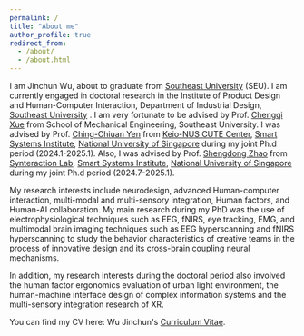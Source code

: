 ```yaml
---
permalink: /
title: "About me"
author_profile: true
redirect_from: 
  - /about/
  - /about.html
---
```

I am Jinchun Wu, about to graduate from [Southeast University]([url](https://www.seu.edu.cn/)) (SEU). I am currently engaged in doctoral research in the Institute of Product Design and Human-Computer Interaction, Department of Industrial Design, [Southeast University]([url](https://www.seu.edu.cn)) . I am very fortunate to be advised by Prof. [Chengqi Xue]([url](https://me.seu.edu.cn/xcq/list.htm)) from School of Mechanical Engineering, Southeast University. I was advised by Prof. [Ching-Chiuan Yen]([url](https://discovery.nus.edu.sg/960-chingchiuan-yen)) from [Keio-NUS CUTE Center]([url](https://cutecenter.nus.edu.sg)), [Smart Systems Institute]([url](https://ssi.nus.edu.sg/#world)), [National University of Singapore]([url](https://nus.edu.sg)) during my joint Ph.d period (2024.1-2025.1). Also, I was advised by Prof. [Shengdong Zhao]([url](https://shengdongzhao.com)) from [Synteraction Lab]([url](https://synteraction.org)), [Smart Systems Institute]([url](https://ssi.nus.edu.sg/#world)), [National University of Singapore]([url](https://nus.edu.sg)) during my joint Ph.d period (2024.7-2025.1).

My research interests include neurodesign, advanced Human-computer interaction, multi-modal and multi-sensory integration, Human factors, and Human-AI collaboration. My main research during my PhD was the use of electrophysiological techniques such as EEG, fNIRS, eye tracking, EMG, and multimodal brain imaging techniques such as EEG hyperscanning and fNIRS hyperscanning to study the behavior characteristics of creative teams in the process of innovative design and its cross-brain coupling neural mechanisms. 

In addition, my research interests during the doctoral period also involved the human factor ergonomics evaluation of urban light environment, the human-machine interface design of complex information systems and the multi-sensory integration research of XR.


You can find my CV here: Wu Jinchun's [Curriculum Vitae](assets/Curriculum_Vitae.pdf).


